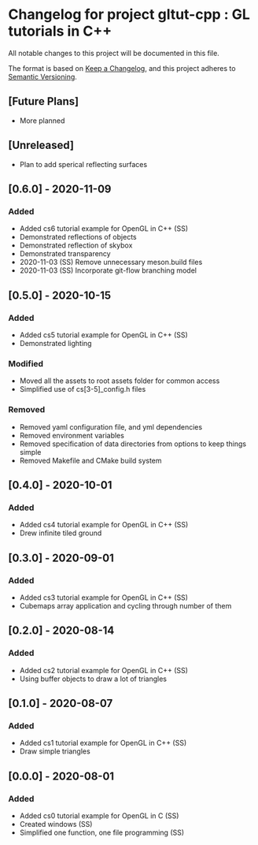 # Changelog for project gltut-cpp : GL tutorials in C++

All notable changes to this project will be documented in this file.

The format is based on [Keep a Changelog](https://keepachangelog.com/en/1.0.0/),
and this project adheres to [Semantic Versioning](https://semver.org/spec/v2.0.0.html).

## [Future Plans]

- More planned

## [Unreleased]

- Plan to add sperical reflecting surfaces


## [0.6.0] - 2020-11-09

### Added

- Added cs6 tutorial example for OpenGL in C++ (SS)
- Demonstrated reflections of objects
- Demonstrated reflection of skybox
- Demonstrated transparency
- 2020-11-03 (SS) Remove unnecessary meson.build files
- 2020-11-03 (SS) Incorporate git-flow branching model

## [0.5.0] - 2020-10-15

### Added
- Added cs5 tutorial example for OpenGL in C++ (SS)
- Demonstrated lighting

### Modified
- Moved all the assets to root assets folder for common access
- Simplified use of cs[3-5]\_config.h files

### Removed
- Removed yaml configuration file, and yml dependencies
- Removed environment variables
- Removed specification of data directories from options to keep things simple
- Removed Makefile and CMake build system

## [0.4.0] - 2020-10-01

### Added
- Added cs4 tutorial example for OpenGL in C++ (SS)
- Drew infinite tiled ground

## [0.3.0] - 2020-09-01

### Added
- Added cs3 tutorial example for OpenGL in C++ (SS)
- Cubemaps array application and cycling through number of them

## [0.2.0] - 2020-08-14

### Added
- Added cs2 tutorial example for OpenGL in C++ (SS)
- Using buffer objects to draw a lot of triangles

## [0.1.0] - 2020-08-07

### Added
- Added cs1 tutorial example for OpenGL in C++ (SS)
- Draw simple triangles

## [0.0.0] - 2020-08-01

### Added
- Added cs0 tutorial example for OpenGL in C (SS)
- Created windows (SS)
- Simplified one function, one file programming (SS)
